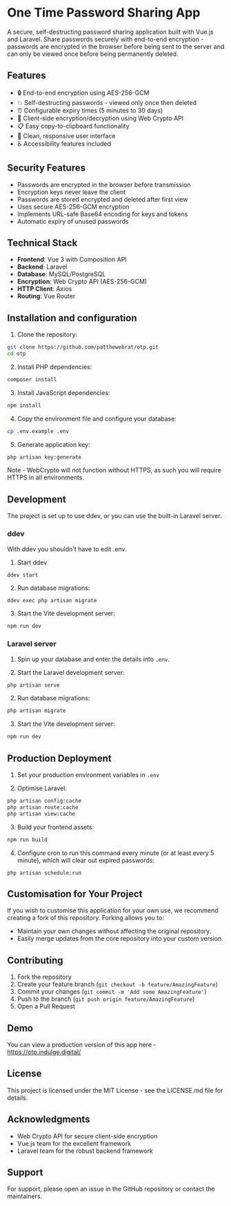 # One Time Password Sharing App

A secure, self-destructing password sharing application built with Vue.js and Laravel. Share passwords securely with end-to-end encryption - passwords are encrypted in the browser before being sent to the server and can only be viewed once before being permanently deleted.

## Features

- 🔒 End-to-end encryption using AES-256-GCM
- 💥 Self-destructing passwords - viewed only once then deleted
- ⏰ Configurable expiry times (5 minutes to 30 days)
- 🔑 Client-side encryption/decryption using Web Crypto API
- 📋 Easy copy-to-clipboard functionality
- 🎨 Clean, responsive user interface
- ♿ Accessibility features included

## Security Features

- Passwords are encrypted in the browser before transmission
- Encryption keys never leave the client
- Passwords are stored encrypted and deleted after first view
- Uses secure AES-256-GCM encryption
- Implements URL-safe Base64 encoding for keys and tokens
- Automatic expiry of unused passwords

## Technical Stack

- **Frontend**: Vue 3 with Composition API
- **Backend**: Laravel
- **Database**: MySQL/PostgreSQL
- **Encryption**: Web Crypto API (AES-256-GCM)
- **HTTP Client**: Axios
- **Routing**: Vue Router

## Installation and configuration

1. Clone the repository:
```bash
git clone https://github.com/patthewebrat/otp.git
cd otp
```

2. Install PHP dependencies:
```bash
composer install
```

3. Install JavaScript dependencies:
```bash
npm install
```

4. Copy the environment file and configure your database:
```bash
cp .env.example .env
```

5. Generate application key:
```bash
php artisan key:generate
```

Note - WebCrypto will not function without HTTPS, as such you will require HTTPS in all environments.

## Development

The project is set up to use ddev, or you can use the built-in Laravel server.

### ddev

With ddev you shouldn't have to edit .env.

1. Start ddev
```
ddev start
```

2. Run database migrations:
```bash
ddev exec php artisan migrate
```

3. Start the Vite development server:
```bash
npm run dev
```

### Laravel server

1. Spin up your database and enter the details into `.env`.

2. Start the Laravel development server:
```bash
php artisan serve
```

2. Run database migrations:
```bash
php artisan migrate
```

3. Start the Vite development server:
```bash
npm run dev
```

## Production Deployment

1. Set your production environment variables in `.env`

2. Optimise Laravel:
```bash
php artisan config:cache
php artisan route:cache
php artisan view:cache
```

3. Build your frontend assets:
```bash
npm run build
```

4. Configure cron to run this command every minute (or at least every 5 minute), which will clear out expired passwords:
```
php artisan schedule:run
```

## Customisation for Your Project

If you wish to customise this application for your own use, we recommend creating a fork of this repository. Forking allows you to:
- Maintain your own changes without affecting the original repository.
- Easily merge updates from the core repository into your custom version.

## Contributing

1. Fork the repository
2. Create your feature branch (`git checkout -b feature/AmazingFeature`)
3. Commit your changes (`git commit -m 'Add some AmazingFeature'`)
4. Push to the branch (`git push origin feature/AmazingFeature`)
5. Open a Pull Request

## Demo

You can view a production version of this app here - https://otp.indulge.digital/

## License

This project is licensed under the MIT License - see the LICENSE.md file for details.

## Acknowledgments

- Web Crypto API for secure client-side encryption
- Vue.js team for the excellent framework
- Laravel team for the robust backend framework

## Support

For support, please open an issue in the GitHub repository or contact the maintainers.
